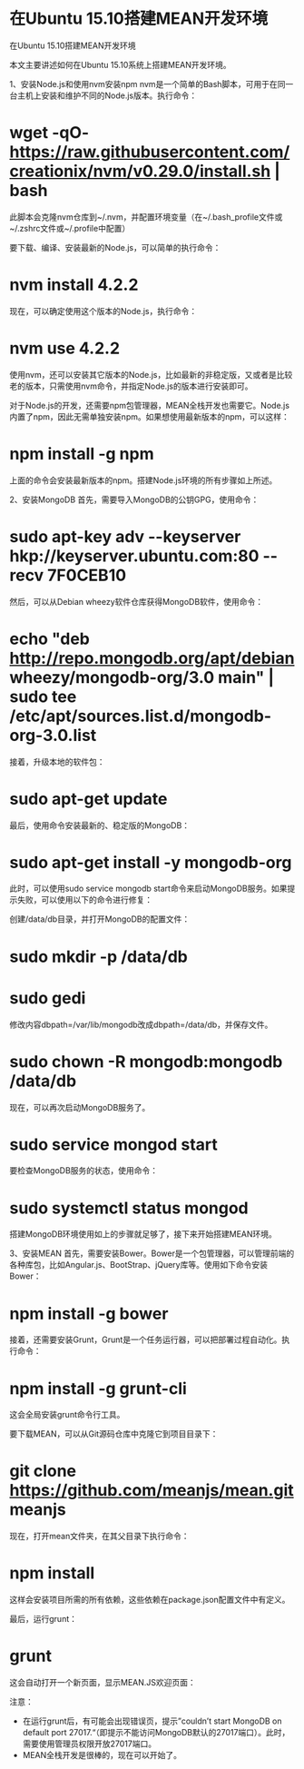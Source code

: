 # 在Ubuntu 15.10搭建MEAN开发环境

在Ubuntu 15.10搭建MEAN开发环境

本文主要讲述如何在Ubuntu 15.10系统上搭建MEAN开发环境。

1、安装Node.js和使用nvm安装npm
nvm是一个简单的Bash脚本，可用于在同一台主机上安装和维护不同的Node.js版本。执行命令：

# wget -qO- https://raw.githubusercontent.com/creationix/nvm/v0.29.0/install.sh | bash
此脚本会克隆nvm仓库到~/.nvm，并配置环境变量（在~/.bash_profile文件或~/.zshrc文件或~/.profile中配置）

要下载、编译、安装最新的Node.js，可以简单的执行命令：

# nvm install 4.2.2
现在，可以确定使用这个版本的Node.js，执行命令：

# nvm use 4.2.2
使用nvm，还可以安装其它版本的Node.js，比如最新的非稳定版，又或者是比较老的版本，只需使用nvm命令，并指定Node.js的版本进行安装即可。

对于Node.js的开发，还需要npm包管理器，MEAN全栈开发也需要它。Node.js内置了npm，因此无需单独安装npm。如果想使用最新版本的npm，可以这样：

# npm install -g npm
上面的命令会安装最新版本的npm。搭建Node.js环境的所有步骤如上所述。

2、安装MongoDB
首先，需要导入MongoDB的公钥GPG，使用命令：

# sudo apt-key adv --keyserver hkp://keyserver.ubuntu.com:80 --recv 7F0CEB10
然后，可以从Debian wheezy软件仓库获得MongoDB软件，使用命令：

# echo "deb http://repo.mongodb.org/apt/debian wheezy/mongodb-org/3.0 main" | sudo tee /etc/apt/sources.list.d/mongodb-org-3.0.list
接着，升级本地的软件包：

# sudo apt-get update
最后，使用命令安装最新的、稳定版的MongoDB：

# sudo apt-get install -y mongodb-org
此时，可以使用sudo service mongodb start命令来启动MongoDB服务。如果提示失败，可以使用以下的命令进行修复：

创建/data/db目录，并打开MongoDB的配置文件：

# sudo mkdir -p /data/db
# sudo gedi
修改内容dbpath=/var/lib/mongodb改成dbpath=/data/db，并保存文件。

# sudo chown -R mongodb:mongodb /data/db
现在，可以再次启动MongoDB服务了。

# sudo service mongod start
要检查MongoDB服务的状态，使用命令：

# sudo systemctl status mongod
搭建MongoDB环境使用如上的步骤就足够了，接下来开始搭建MEAN环境。

3、安装MEAN
首先，需要安装Bower。Bower是一个包管理器，可以管理前端的各种库包，比如Angular.js、BootStrap、jQuery库等。使用如下命令安装Bower：

# npm install -g bower
接着，还需要安装Grunt，Grunt是一个任务运行器，可以把部署过程自动化。执行命令：

# npm install -g grunt-cli
这会全局安装grunt命令行工具。

要下载MEAN，可以从Git源码仓库中克隆它到项目目录下：

# git clone https://github.com/meanjs/mean.git meanjs
现在，打开mean文件夹，在其父目录下执行命令：

# npm install
这样会安装项目所需的所有依赖，这些依赖在package.json配置文件中有定义。

最后，运行grunt：

# grunt
这会自动打开一个新页面，显示MEAN.JS欢迎页面：

注意： 
* 在运行grunt后，有可能会出现错误页，提示”couldn’t start MongoDB on default port 27017.“（即提示不能访问MongoDB默认的27017端口）。此时，需要使用管理员权限开放27017端口。 
* MEAN全栈开发是很棒的，现在可以开始了。

